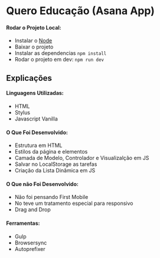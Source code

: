 Quero Educação (Asana App)
===

#### Rodar o Projeto Local:
- Instalar o [Node](https://nodejs.org/en/download/)
- Baixar o projeto
- Instalar as dependencias `npm install`
- Rodar o projeto em dev: `npm run dev`


## Explicações

#### Linguagens Utilizadas:
- HTML
- Stylus
- Javascript Vanilla

#### O Que Foi Desenvolvido:
- Estrutura em HTML
- Estilos da página e elementos
- Camada de Modelo, Controlador e Visualizalção em JS
- Salvar no LocalStorage as tarefas
- Criação da Lista Dinâmica em JS

#### O Que não Foi Desenvolvido:
- Não foi pensando First Mobile
- No teve um tratamento especial para responsivo
- Drag and Drop

#### Ferramentas:
- Gulp
- Browsersync
- Autoprefixer
